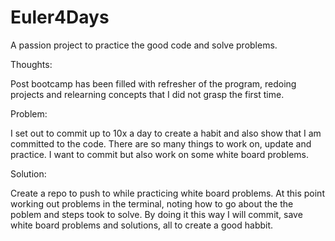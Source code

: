 # Euler4Days
A passion project to practice the good code and solve problems.

Thoughts:

Post bootcamp has been filled with refresher of the program, redoing projects and relearning concepts that I did not grasp the first time.

Problem:

I set out to commit up to 10x a day to create a habit and also show that I am committed to the code. There are so many things to work on, update and practice. I want to commit but also work on some white board problems.

Solution:

Create a repo to push to while practicing white board problems. At this point working out problems in the terminal, noting how to go about the the poblem and steps took to solve. By doing it this way I will commit, save white board problems and solutions, all to create a good habbit.
